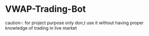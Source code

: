 # VWAP-Trading-Bot
caution-: for project purpose only don,t use it without having proper knowledge of trading in live market
